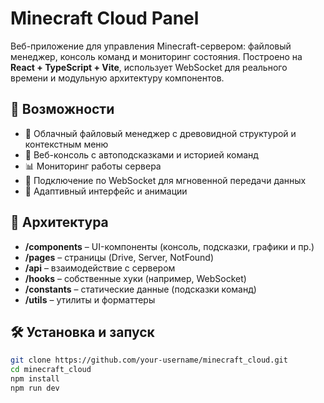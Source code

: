 # Minecraft Cloud Panel

Веб-приложение для управления Minecraft-сервером: файловый менеджер, консоль команд и мониторинг состояния. Построено на **React + TypeScript + Vite**, использует WebSocket для реального времени и модульную архитектуру компонентов.

## 🚀 Возможности

- 📁 Облачный файловый менеджер с древовидной структурой и контекстным меню
- 💬 Веб-консоль с автоподсказками и историей команд
- 📊 Мониторинг работы сервера
- 🧠 Подключение по WebSocket для мгновенной передачи данных
- 🎨 Адаптивный интерфейс и анимации

## 🧩 Архитектура

- **/components** – UI-компоненты (консоль, подсказки, графики и пр.)
- **/pages** – страницы (Drive, Server, NotFound)
- **/api** – взаимодействие с сервером
- **/hooks** – собственные хуки (например, WebSocket)
- **/constants** – статические данные (подсказки команд)
- **/utils** – утилиты и форматтеры

## 🛠️ Установка и запуск

```bash
git clone https://github.com/your-username/minecraft_cloud.git
cd minecraft_cloud
npm install
npm run dev
